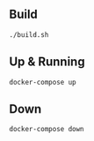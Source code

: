 ## Build
```
./build.sh
```

## Up & Running
```
docker-compose up
```

## Down
```
docker-compose down
```
